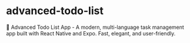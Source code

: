 # advanced-todo-list
🌟 Advanced Todo List App - A modern, multi-language task management app built with React Native and Expo. Fast, elegant, and user-friendly.
